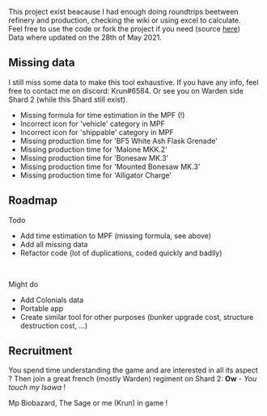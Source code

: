 This project exist beacause I had enough doing roundtrips beetween refinery and production, checking the wiki or using excel to calculate.<br/>
Feel free to use the code or fork the project if you need (source [here](https://github.com/NicolasBarlogis/foxhole-logi-calculator "here"))<br/>
Data where updated on the 28th of May 2021.<br/>


## Missing data
I still miss some data to make this tool exhaustive. If you have any info, feel free to contact me on discord: Krun#6584. Or see you on Warden side Shard 2 (while this Shard still exist).
- Missing formula for time estimation in the MPF (!)
- Incorrect icon for 'vehicle' category in MPF
- Incorrect icon for 'shippable' category in MPF
- Missing production time for 'BF5 White Ash Flask Grenade'
- Missing production time for 'Malone MKK.2'
- Missing production time for 'Bonesaw MK.3'
- Missing production time for 'Mounted Bonesaw MK.3'
- Missing production time for 'Alligator Charge'



## Roadmap
Todo
- Add time estimation to MPF (missing formula, see above)
- Add all missing data
- Refactor code (lot of duplications, coded quickly and badlly)

<br/>

Might do
- Add Colonials data
- Portable app
- Create similar tool for other purposes (bunker upgrade cost, structure destruction cost, ...)


## Recruitment
You spend time understanding the game and are interested in all its aspect ? Then join a great french (mostly Warden) regiment on Shard 2: **Ow** - *You touch my Isawa* !

Mp Biobazard, The Sage or me (Krun) in game !
